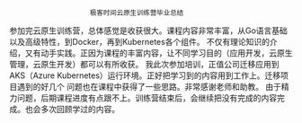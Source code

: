                         极客时间云原生训练营毕业总结
  参加完云原生训练营，总体感觉是收获很大。课程内容非常丰富，从Go语言基础以及高级特性，到Docker，再到Kubernetes各个组件。 
不仅有理论知识的介绍，又有动手实践。正因为课程的丰富内容，让不同学习目的（应用开发，云原生管理，云原生开发）都可以有所收获。
  我此次参加培训，正值公司迁移应用到AKS（Azure Kubernetes）运行环境。正好把学习到的内容用到工作上。迁移项目遇到的好几个
问题也在课程中获得了一些思路。非常感谢老师和助教。
  由于精力问题，后期课程进度有点跟不上。训练营结束后，会继续把没有完成的内容完成。也会多次回顾学过的内容。
